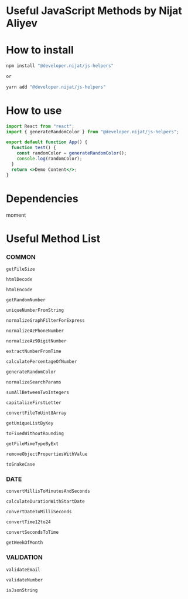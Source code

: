 # Useful JavaScript Methods by Nijat Aliyev

# How to install

```bash
npm install "@developer.nijat/js-helpers"

or

yarn add "@developer.nijat/js-helpers"
```

# How to use

```jsx
import React from "react";
import { generateRandomColor } from "@developer.nijat/js-helpers";

export default function App() {
  function test() {
    const randomColor = generateRandomColor();
    console.log(randomColor);
  }
  return <>Demo Content</>;
}
```

# Dependencies

moment

# Useful Method List

### COMMON

```
getFileSize

htmlDecode

htmlEncode

getRandomNumber

uniqueNumberFromString

normalizeGraphFilterForExpress

normalizeAzPhoneNumber

normalizeAz9DigitNumber

extractNumberFromTime

calculatePercentageOfNumber

generateRandomColor

normalizeSearchParams

sumAllBetweenTwoIntegers

capitalizeFirstLetter

convertFileToUint8Array

getUniqueListByKey

toFixedWithoutRounding

getFileMimeTypeByExt

removeObjectPropertiesWithValue

toSnakeCase
```

### DATE

```
convertMillisToMinutesAndSeconds

calculateDurationWithStartDate

convertDateToMilliSeconds

convertTime12to24

convertSecondsToTime

getWeekOfMonth
```

### VALIDATION

```
validateEmail

validateNumber

isJsonString
```
